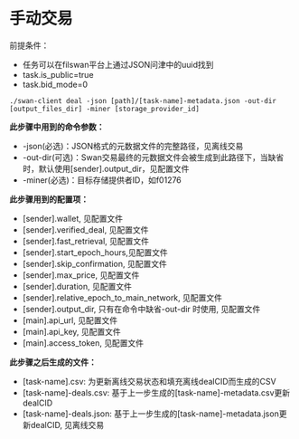 # 手动交易

前提条件：

* 任务可以在filswan平台上通过JSON问津中的uuid找到
* task.is\_public=true
* task.bid\_mode=0

```
./swan-client deal -json [path]/[task-name]-metadata.json -out-dir [output_files_dir] -miner [storage_provider_id]
```

**此步骤中用到的命令参数：**

* \-json(必选)：JSON格式的元数据文件的完整路径，见离线交易
* \-out-dir(可选)：Swan交易最终的元数据文件会被生成到此路径下，当缺省时，默认使用\[sender].output\_dir，见配置文件
* \-miner(必选)：目标存储提供者ID，如f01276

**此步骤用到的配置项：**

* \[sender].wallet, 见配置文件
* \[sender].verified\_deal, 见配置文件
* \[sender].fast\_retrieval, 见配置文件
* \[sender].start\_epoch\_hours,见配置文件
* \[sender].skip\_confirmation, 见配置文件
* \[sender].max\_price, 见配置文件
* \[sender].duration, 见配置文件
* \[sender].relative\_epoch\_to\_main\_network, 见配置文件
* \[sender].output\_dir, 只有在命令中缺省-out-dir 时使用, 见配置文件
* \[main].api\_url, 见配置文件
* \[main].api\_key, 见配置文件
* \[main].access\_token, 见配置文件

**此步骤之后生成的文件：**

* \[task-name].csv: 为更新离线交易状态和填充离线dealCID而生成的CSV
* \[task-name]-deals.csv: 基于上一步生成的\[task-name]-metadata.csv更新dealCID
* \[task-name]-deals.json: 基于上一步生成的\[task-name]-metadata.json更新dealCID, 见离线交易
